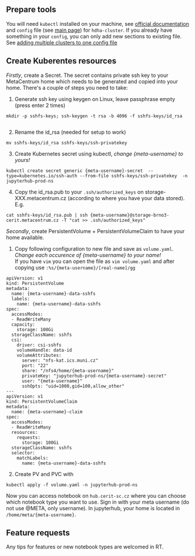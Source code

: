 ## Prepare tools
You will need `kubectl` installed on your machine, see [official documentation](https://kubernetes.io/docs/tasks/tools/#kubectl) and `config` file (see [main page](index.md)) for `hdha-cluster`. If you already have something in your `config`, you can only add new sections to existing file. See [adding multiple clusters to one config file](multiple.md)

## Create Kuberentes resources 

*Firstly*, create a Secret. The secret contains private ssh key to your MetaCentrum home which needs to be generated and copied into your home.
There's a couple of steps you need to take:                                     
                                                                                
                                                                                
1. Generate ssh key using keygen on Linux, leave passphrase empty (press enter 2 times)
                                                                                
```                                                                             
mkdir -p sshfs-keys; ssh-keygen -t rsa -b 4096 -f sshfs-keys/id_rsa             
                                                                                
```                                                                             
                                                                                
2. Rename the id_rsa (needed for setup to work)                                 
```                                                                             
mv sshfs-keys/id_rsa sshfs-keys/ssh-privatekey                                  
```                                                                             
                                                                                
3. Create Kubernetes secret using kubectl, *change {meta-username} to yours!*     
                                                                                
```                                                                             
kubectl create secret generic {meta-username}-secret  --type=kubernetes.io/ssh-auth --from-file sshfs-keys/ssh-privatekey  -n jupyterhub-prod-ns
```                                                                             
                                                                                
4. Copy the id_rsa.pub to your `.ssh/authorized_keys` on storage-XXX.metacentrum.cz (according to where you have your data stored). E.g.
                                                                                
```                                                                             
cat sshfs-keys/id_rsa.pub | ssh {meta-username}@storage-brno3-cerit.metacentrum.cz -T "cat >> .ssh/authorized_keys"
```                                                                             
                                                                                

*Secondly*, create PersistentVolume + PersistentVolumeClaim to have your home available. 
                                                                                
1. Copy following configuration to new file and save as `volume.yaml`.              
   *Change each occurence of {meta-username} to your name!*                     
   If you have `vim` you can open the file as `vim volume.yaml` and after copying use `:%s/{meta-username}/[real-name]/gg`

```                                                                             
apiVersion: v1                                                                  
kind: PersistentVolume                                                          
metadata:                                                                       
  name: {meta-username}-data-sshfs                                              
  labels:                                                                       
    name: {meta-username}-data-sshfs                                            
spec:                                                                           
  accessModes:                                                                  
  - ReadWriteMany                                                               
  capacity:                                                                     
    storage: 100Gi                                                              
  storageClassName: sshfs                                                       
  csi:                                                                          
    driver: csi-sshfs                                                           
    volumeHandle: data-id                                                       
    volumeAttributes:                                                           
      server: "nfs-kat.ics.muni.cz"                                             
      port: "22"                                                                
      share: "/nfs4/home/{meta-username}"                                       
      privateKey: "jupyterhub-prod-ns/{meta-username}-secret"                   
      user: "{meta-username}"                                                   
      sshOpts: "uid=1000,gid=100,allow_other"                                   
---                                                                             
apiVersion: v1                                                                  
kind: PersistentVolumeClaim                                                     
metadata:                                                                       
  name: {meta-username}-claim                                                   
spec:                                                                           
  accessModes:                                                                  
  - ReadWriteMany                                                               
  resources:                                                                    
    requests:                                                                   
      storage: 100Gi                                                            
  storageClassName: sshfs                                                       
  selector:                                                                     
    matchLabels:                                                                
      name: {meta-username}-data-sshfs                                          
```                                                                             
                                                                                
2. Create PV and PVC with                                                       
                                                                                                                                                                                                        
```                                                                             
kubectl apply -f volume.yaml -n jupyterhub-prod-ns                              
```   

Now you can access notebook on `hub.cerit-sc.cz` where you can choose which notebook type you want to use. Sign in with your meta username (do not use @META, only username). In jupyterhub, your home is located in `/home/meta/{meta-username}`. 

## Feature requests
Any tips for features or new notebook types are welcomed in RT.

